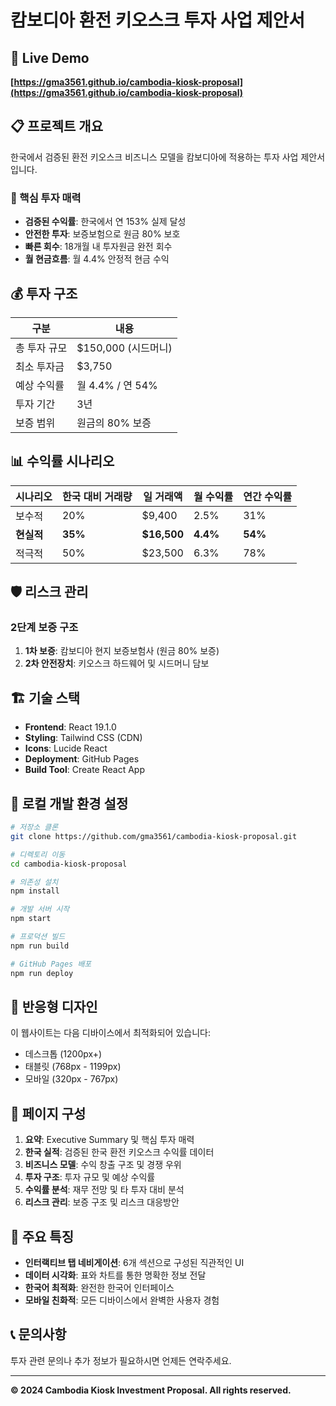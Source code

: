 # 캄보디아 환전 키오스크 투자 사업 제안서

## 🚀 Live Demo
**[https://gma3561.github.io/cambodia-kiosk-proposal](https://gma3561.github.io/cambodia-kiosk-proposal)**

## 📋 프로젝트 개요

한국에서 검증된 환전 키오스크 비즈니스 모델을 캄보디아에 적용하는 투자 사업 제안서입니다.

### 🎯 핵심 투자 매력
- **검증된 수익률**: 한국에서 연 153% 실제 달성
- **안전한 투자**: 보증보험으로 원금 80% 보호
- **빠른 회수**: 18개월 내 투자원금 완전 회수
- **월 현금흐름**: 월 4.4% 안정적 현금 수익

## 💰 투자 구조

| 구분 | 내용 |
|------|------|
| 총 투자 규모 | $150,000 (시드머니) |
| 최소 투자금 | $3,750 |
| 예상 수익률 | 월 4.4% / 연 54% |
| 투자 기간 | 3년 |
| 보증 범위 | 원금의 80% 보증 |

## 📊 수익률 시나리오

| 시나리오 | 한국 대비 거래량 | 일 거래액 | 월 수익률 | 연간 수익률 |
|----------|------------------|-----------|-----------|-------------|
| 보수적 | 20% | $9,400 | 2.5% | 31% |
| **현실적** | **35%** | **$16,500** | **4.4%** | **54%** |
| 적극적 | 50% | $23,500 | 6.3% | 78% |

## 🛡️ 리스크 관리

### 2단계 보증 구조
1. **1차 보증**: 캄보디아 현지 보증보험사 (원금 80% 보증)
2. **2차 안전장치**: 키오스크 하드웨어 및 시드머니 담보

## 🏗️ 기술 스택

- **Frontend**: React 19.1.0
- **Styling**: Tailwind CSS (CDN)
- **Icons**: Lucide React
- **Deployment**: GitHub Pages
- **Build Tool**: Create React App

## 🚀 로컬 개발 환경 설정

```bash
# 저장소 클론
git clone https://github.com/gma3561/cambodia-kiosk-proposal.git

# 디렉토리 이동
cd cambodia-kiosk-proposal

# 의존성 설치
npm install

# 개발 서버 시작
npm start

# 프로덕션 빌드
npm run build

# GitHub Pages 배포
npm run deploy
```

## 📱 반응형 디자인

이 웹사이트는 다음 디바이스에서 최적화되어 있습니다:
- 데스크톱 (1200px+)
- 태블릿 (768px - 1199px)
- 모바일 (320px - 767px)

## 📄 페이지 구성

1. **요약**: Executive Summary 및 핵심 투자 매력
2. **한국 실적**: 검증된 한국 환전 키오스크 수익률 데이터
3. **비즈니스 모델**: 수익 창출 구조 및 경쟁 우위
4. **투자 구조**: 투자 규모 및 예상 수익률
5. **수익률 분석**: 재무 전망 및 타 투자 대비 분석
6. **리스크 관리**: 보증 구조 및 리스크 대응방안

## 🌟 주요 특징

- **인터랙티브 탭 네비게이션**: 6개 섹션으로 구성된 직관적인 UI
- **데이터 시각화**: 표와 차트를 통한 명확한 정보 전달
- **한국어 최적화**: 완전한 한국어 인터페이스
- **모바일 친화적**: 모든 디바이스에서 완벽한 사용자 경험

## 📞 문의사항

투자 관련 문의나 추가 정보가 필요하시면 언제든 연락주세요.

---

**© 2024 Cambodia Kiosk Investment Proposal. All rights reserved.**
